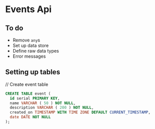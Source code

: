 # Events Api

## To do

- Remove `any`s
- Set up data store
- Define raw data types
- Error messages

## Setting up tables

// Create event table
```sql
CREATE TABLE event (
  id serial PRIMARY KEY,
  name VARCHAR ( 50 ) NOT NULL,
  description VARCHAR ( 200 ) NOT NULL,
  created_on TIMESTAMP WITH TIME ZONE DEFAULT CURRENT_TIMESTAMP,
  date DATE NOT NULL
);
```
